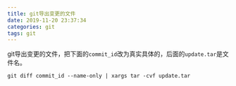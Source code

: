 ```yaml
---
title: git导出变更的文件
date: 2019-11-20 23:37:34
categories: git
tags: git
---
```

git导出变更的文件，把下面的`commit_id`改为真实具体的，后面的`update.tar`是文件名。
```
git diff commit_id --name-only | xargs tar -cvf update.tar
```